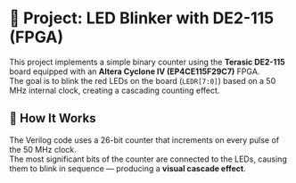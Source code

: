 # 🔦 Project: LED Blinker with DE2-115 (FPGA)

This project implements a simple binary counter using the **Terasic DE2-115** board equipped with an **Altera Cyclone IV (EP4CE115F29C7)** FPGA.  
The goal is to blink the red LEDs on the board (`LEDR[7:0]`) based on a 50 MHz internal clock, creating a cascading counting effect.

## 🧠 How It Works

The Verilog code uses a 26-bit counter that increments on every pulse of the 50 MHz clock.  
The most significant bits of the counter are connected to the LEDs, causing them to blink in sequence — producing a **visual cascade effect**.
